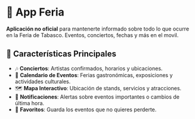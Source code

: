 # 🎪 App Feria

**Aplicación no oficial** para mantenerte informado sobre todo lo que ocurre en la Feria de Tabasco. Eventos, conciertos, fechas y más en el movil.

## 📱 Características Principales
- 🎶 **Conciertos**: Artistas confirmados, horarios y ubicaciones.
- 📅 **Calendario de Eventos**: Ferias gastronómicas, exposiciones y actividades culturales.
- 🗺️ **Mapa Interactivo**: Ubicación de stands, servicios y atracciones.
- 🔔 **Notificaciones**: Alertas sobre eventos importantes o cambios de última hora.
- 🌟 **Favoritos**: Guarda los eventos que no quieres perderte.

